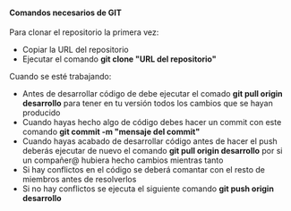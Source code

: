 <h4>Comandos necesarios de GIT</h4>
<p>Para clonar el repositorio la primera vez:</p>
  <ul>
     <li>Copiar la URL del repositorio</li>
    <li>Ejecutar el comando <b>git clone "URL del repositorio"</b></li>
  </ul>
<p>Cuando se esté trabajando:</p>
  <ul>
    <li>Antes de desarrollar código de debe ejecutar el comado <b>git pull origin desarrollo</b> para tener en tu versión todos los cambios que se hayan producido</li>
    <li>Cuando hayas hecho algo de código debes hacer un commit con este comando <b>git commit -m "mensaje del commit"</b></li>
    <li>Cuando hayas acabado de desarrollar código antes de hacer el push deberás ejecutar de nuevo el comando <b>git pull origin desarrollo</b> por si un compañer@ hubiera hecho cambios mientras
    tanto</li>
    <li>Si hay conflictos en el código se deberá comantar con el resto de miembros antes de resolverlos</li>
    <li>Si no hay conflictos se ejecuta el siguiente comando <b>git push origin desarrollo</b> </li>
  </ul>

  
